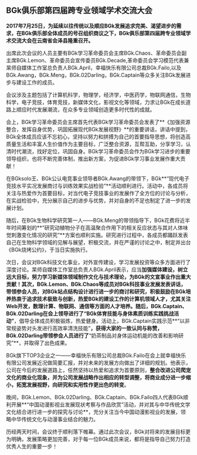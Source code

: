 ## BGk俱乐部第四届跨专业领域学术交流大会

​	**2017年7月25日，为延续以往传统以及顺应BGk发展追求完美、渴望进步的需求，在BGk俱乐部全体成员的号召组织商议之下，BGk俱乐部第四届跨专业领域学术交流大会在云南省会泽县隆重召开。**

​	出席此次会议的人员主要有BGk学习革命委员会主席BGk.Chaos、革命委员会副主席BGk.Lemon、革命委员会宣传委员BGk.Decade,革命委员会学习模范代表兼杲师自媒体工作室总负责人BGk.April，幸福快乐有限公司总裁BGk.Failo,以及BGk.Awang，BGk.Meng，BGk.02Darling，BGk.Captain等众多关注BGk发展进步与建设工作的成员。

​	会议涉及主题包括了计算机科学，物理学，经济学，中医药学，物联网通信，生物科学，电子竞技，体育竞技，新媒体文化，影视文化等领域，力求让BGk在成长道路上顺应时代发展潮流，在众多专业领域创造更多时代性的成就。

​	会上，BGk学习革命委员会主席首先代表BGk学习革命委员会发表了**《加强资源整合，发挥自身优势，巩固拓展现代BGk发展视野》**的重要讲话，讲话中提到，BGk全体成员应该不忘初心，坚持以努力和拼搏为自己的首要指导思想，将创造高质量生活和丰富人生价值作为主要目标，广泛整合资源，互帮互助，分享学习，认清时代潮流，找好定位，巩固自身。BGk学习革命委员会作为BGk学习进步的重要领导组织，也将不断完善体制，推出新方案，为促进BGk学习事业发展作重大贡献！

​	在BGksolo王、BGk公认电竞事业领导者BGk.Awang的带领下，BGk**“现代电子竞技水平实况发展商讨与训练效果实战检验”**活动顺利进行。活动中，各成员将关注与热爱作为首要目标，对当代电子竞技事业的发展作了全方位的讨论与分析，在实战检验中，充分展示自己的进步与优势，并对自身的不足也制定了进一步的发展计划。

​	随后，在BGk生物科学研究第一人——BGk.Meng的带领指导下，BGk花费将近半年时间筹划的**“研究动植物分子在高温聚合作用下的相关反应状态与其对人体味觉刺激变化情况的研究”**方案也顺利实施。研究进行过程中，各成员都踊跃发表自己在生物科学领域的见解与展望，积极交流，并在严谨的讨论之中，制定并出台《BGk烧烤公约》，于当日实施执行。

​	次日，会议对BGk科技文化事业，对外宣传建设，学习发展投资等众多方面进行了深度讨论。杲师自媒体工作室总负责人BGk.April表示，应当**加强媒体建设，树立远大目标，努力学习新媒体领域制作文化与技术理论，为BGk的文宣事业作出重大贡献！**其次，BGk.Lemon、BGk.Chaos等成员对BGk科技事业发展发表讲话，带领参会人员，**对BGk站点结构设计进行进一步的商讨和研究，积极鼓励在BGk培养热衷于追求技术极致与创新，热爱BGk的建设工作的计算机领域人才，尤其关注Web开发，数理计算、物联网、通信等方面的人才培养**。随后，BGk.Captain、BGk.02Darling在会上领导进行了**“BGk体育技能与身体素质训练实践挑战活动”**，倡导全体成员积极锻炼，热爱健身。活动上，BGk.Captain实践示范**“以非常规姿势对头发进行高效率清洗技能”**，获得大家的一致认同与称赞，BGk.02Darling带领参会人员进行了**“奶茶制品对身体运动机能的改善和影响研究”**，并取得了出色成果。

​	BGk旗下TOP3企业之一——幸福快乐有限公司总裁BGk.Failo在会上就幸福快乐有限公司发展近况做简要汇报，并对未来的发展方向做出了详细的规划。他表示，公司在今后的发展道路上，任然坚持以热爱和追求为首要原则，**整合改进公司爬宠文化的商业化现象，并为公司发展战略作出相应的转型调整，将商业成分进一步缩小，拓宽发展视野，向研究和实用性作更出色的转变**。

​	晚间，BGk.Lemon、BGk.02Darling、BGk.Captain、BGk.Failo四人代表BGk顺利开展**“中国动漫影视业发展现状考察与作品欣赏”活动，并对其与中华传统文学文化结合进行进一步的探究与讨论**，充分关注当今中国动漫影视业的发展，领略中华传统文化与动漫事业结合的魅力。

​	历经两天时间，会议终于顺利落下帷幕。通过此次会议，BGk对将来的发展目标更为明确，发展策略更加完善，对于每一位BGk成员来说，都将是指导自己努力打造优秀人生的重要一步！



